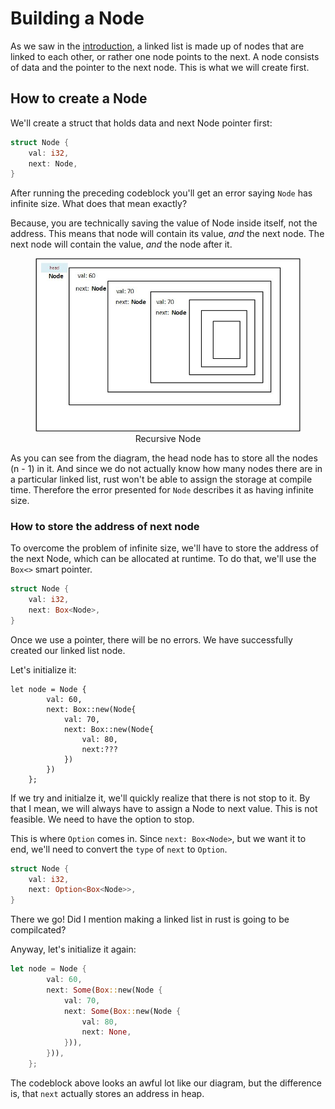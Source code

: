 # Building a Node

As we saw in the [introduction](./linked_list.md/#linked-list), a linked list is made up of nodes that are linked to each other, or rather one node points to the next. A node consists of data and the pointer to the next node. This is what we will create first.

## How to create a Node

We'll create a struct that holds data and next Node pointer first:

```rust
struct Node {
    val: i32,
    next: Node,
}
```

After running the preceding codeblock you'll get an error saying `Node` has infinite size. What does that mean exactly?

Because, you are technically saving the value of Node inside itself, not the address. This means that node will contain its value, *and* the next node.
The next node will contain the value, *and* the node after it.

<figure>
  <img src="../images/recursive_node.jpg" alt="Recursiveness of Node struct">
  <figcaption style="text-align:center">Recursive Node</figcaption>
</figure>

As you can see from the diagram, the head node has to store all the nodes (n - 1) in it. And since we do not actually know how many nodes there are in a particular linked list, rust won't be able to assign the storage at compile time. Therefore the error presented for `Node` describes it as having infinite size.

### How to store the address of next node

To overcome the problem of infinite size, we'll have to store the address of the next Node, which can be allocated at runtime. To do that, we'll use the `Box<>` smart pointer.

```rust
struct Node {
    val: i32,
    next: Box<Node>,
}
```

Once we use a pointer, there will be no errors. We have successfully created our linked list node.

Let's initialize it:

```rust,ignore
let node = Node {
        val: 60,
        next: Box::new(Node{
            val: 70,
            next: Box::new(Node{
                val: 80,
                next:???
            })
        })
    };
```

If we try and initialze it, we'll quickly realize that there is not stop to it. By that I mean, we will always have to assign a Node to next value. This is not feasible. We need to have the option to stop.

This is where `Option` comes in. Since `next: Box<Node>`, but we want it to end, we'll need to convert the `type` of `next` to `Option`.

```rust
struct Node {
    val: i32,
    next: Option<Box<Node>>,
}
```

There we go! Did I mention making a linked list in rust is going to be compilcated?

Anyway, let's initialize it again:

```rust
let node = Node {
        val: 60,
        next: Some(Box::new(Node {
            val: 70,
            next: Some(Box::new(Node {
                val: 80,
                next: None,
            })),
        })),
    };
```

The codeblock above looks an awful lot like our diagram, but the difference is, that `next` actually stores an address in heap.
